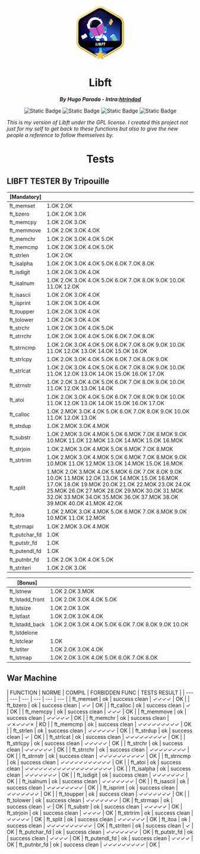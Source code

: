 <p align="center">
    <img src="imgs/libft.png" alt="42 Library"/>
</p>

<h1 align="center">Libft</h1>

<p align="center"><b><i>By Hugo Parada - Intra:<a href="https://profile.intra.42.fr/users/htrindad">htrindad</a></i></b></p>

<p align="center"><img alt="Static Badge" src="https://img.shields.io/badge/NeoVim%20-%20Text%20Editor?style=plastic&logo=NeoVim&logoSize=500&label=Text%20Editor&color=light%20green" />
<img alt="Static Badge" src="https://img.shields.io/badge/GPL%20-%20License?style=plastic&logo=GNU&logoColor=red&logoSize=500&label=License&color=red" />
<img alt="Static Badge" src="https://img.shields.io/badge/Finished%20-%20Status?style=plastic&logoSize=500&label=Status">
<img alt="Static Badge" src="https://img.shields.io/badge/C%20-%20Language?style=plastic&logo=C&logoSize=500&label=Language&color=blue">
</p>

*This is my version of Libft under the GPL license. I created this project not just for my self to get back to these functions but also to give the new people a reference to follow themselves by.*

<h1 align="center">Tests</h1>

## __LIBFT TESTER By Tripouille__
| [Mandatory] |     |
| --- | --- |
| ft_memset | 1.OK 2.OK |
| ft_bzero | 1.OK 2.OK 3.OK |
| ft_memcpy | 1.OK 2.OK 3.OK |
| ft_memmove | 1.OK 2.OK 3.OK 4.OK |
| ft_memchr | 1.OK 2.OK 3.OK 4.OK 5.OK |
| ft_memcmp | 1.OK 2.OK 3.OK 4.OK 5.OK |
| ft_strlen | 1.OK 2.OK |
| ft_isalpha | 1.OK 2.OK 3.OK 4.OK 5.OK 6.OK 7.OK 8.OK |
| ft_isdigit | 1.OK 2.OK 3.OK 4.OK |
| ft_isalnum | 1.OK 2.OK 3.OK 4.OK 5.OK 6.OK 7.OK 8.OK 9.OK 10.OK 11.OK 12.OK |
| ft_isascii | 1.OK 2.OK 3.OK 4.OK |
| ft_isprint | 1.OK 2.OK 3.OK 4.OK |
| ft_toupper | 1.OK 2.OK 3.OK 4.OK |
| ft_tolower | 1.OK 2.OK 3.OK 4.OK |
| ft_strchr | 1.OK 2.OK 3.OK 4.OK 5.OK |
| ft_strrchr | 1.OK 2.OK 3.OK 4.OK 5.OK 6.OK 7.OK 8.OK |
| ft_strncmp | 1.OK 2.OK 3.OK 4.OK 5.OK 6.OK 7.OK 8.OK 9.OK 10.OK 11.OK 12.OK 13.OK 14.OK 15.OK 16.OK |
| ft_strlcpy | 1.OK 2.OK 3.OK 4.OK 5.OK 6.OK 7.OK 8.OK 9.OK |
| ft_strlcat | 1.OK 2.OK 3.OK 4.OK 5.OK 6.OK 7.OK 8.OK 9.OK 10.OK 11.OK 12.OK 13.OK 14.OK 15.OK 16.OK 17.OK |
| ft_strnstr | 1.OK 2.OK 3.OK 4.OK 5.OK 6.OK 7.OK 8.OK 9.OK 10.OK 11.OK 12.OK 13.OK 14.OK |
| ft_atoi | 1.OK 2.OK 3.OK 4.OK 5.OK 6.OK 7.OK 8.OK 9.OK 10.OK 11.OK 12.OK 13.OK 14.OK 15.OK 16.OK 17.OK |
| ft_calloc | 1.OK 2.MOK 3.OK 4.OK 5.OK 6.OK 7.OK 8.OK 9.OK 10.OK 11.OK 12.OK 13.OK |
| ft_strdup | 1.OK 2.MOK 3.OK 4.MOK |
| ft_substr | 1.OK 2.MOK 3.OK 4.MOK 5.OK 6.MOK 7.OK 8.MOK 9.OK 10.MOK 11.OK 12.MOK 13.OK 14.MOK 15.OK 16.MOK |
| ft_strjoin | 1.OK 2.MOK 3.OK 4.MOK 5.OK 6.MOK 7.OK 8.MOK |
| ft_strtrim | 1.OK 2.MOK 3.OK 4.MOK 5.OK 6.MOK 7.OK 8.MOK 9.OK 10.MOK 11.OK 12.MOK 13.OK 14.MOK 15.OK 16.MOK |
| ft_split | 1.MOK 2.OK 3.MOK 4.OK 5.MOK 6.OK 7.OK 8.OK 9.OK 10.OK 11.MOK 12.OK 13.OK 14.MOK 15.OK 16.MOK 17.OK 18.OK 19.MOK 20.OK 21.OK 22.MOK 23.OK 24.OK 25.MOK 26.OK 27.MOK 28.OK 29.MOK 30.OK 31.MOK 32.OK 33.MOK 34.OK 35.MOK 36.OK 37.MOK 38.OK 39.MOK 40.OK 41.MOK 42.OK |
| ft_itoa | 1.OK 2.MOK 3.OK 4.MOK 5.OK 6.MOK 7.OK 8.MOK 9.OK 10.MOK 11.OK 12.MOK |
| ft_strmapi | 1.OK 2.MOK 3.OK 4.MOK |
| ft_putchar_fd | 1.OK |
| ft_putstr_fd | 1.OK |
| ft_putendl_fd | 1.OK |
| ft_putnbr_fd | 1.OK 2.OK 3.OK 4.OK 5.OK |
| ft_striteri | 1.OK 2.OK 3.OK|

| [Bonus] |     |
| --- | --- |
| ft_lstnew | 1.OK 2.OK 3.MOK |
| ft_lstadd_front | 1.OK 2.OK 3.OK 4.OK 5.OK |
| ft_lstsize | 1.OK 2.OK 3.OK |
| ft_lstlast | 1.OK 2.OK 3.OK 4.OK |
| ft_lstadd_back | 1.OK 2.OK 3.OK 4.OK 5.OK 6.OK 7.OK 8.OK 9.OK 10.OK |
| ft_lstdelone | |
| ft_lstclear | 1.OK |
| ft_lstiter | 1.OK 2.OK 3.OK 4.OK |
| ft_lstmap | 1.OK 2.OK 3.OK 4.OK 5.OK 6.OK 7.OK 8.OK|

## __War Machine__

| FUNCTION | NORME | COMPIL | FORBIDDEN FUNC | TESTS RESULT |
| --- | --- | --- | --- | --- | --- |
| ft_memset | ok | success clean | ✓✓✓✓ | OK |
| ft_bzero | ok | success clean | ✓✓ | OK |
| ft_calloc | ok | success clean | ✓ | OK |
| ft_memcpy | ok | success clean | ✓✓✓ | OK |
| ft_memmove | ok | success clean | ✓✓✓✓✓ | OK |
| ft_memchr | ok | success clean | ✓✗✓✓✓✗ | KO |
| ft_memcmp | ok | success clean | ✓✓✓✓✓✓✓✓✓ | OK |
| ft_strlen | ok | success clean | ✓✓✓✓✓✓ | OK |
| ft_strdup | ok | success clean | ✓ | OK |
| ft_strlcat | ok | success clean | ✓✓✓✓✓✓✓✓✓ | OK |
| ft_strlcpy | ok | success clean | ✓✓✓✓✓ | OK |
| ft_strchr | ok | success clean | ✓✓✓✓✓✓ | OK |
| ft_strrchr | ok | success clean | ✓✓✓✓✓✓✓✓ | OK |
| ft_strnstr | ok | success clean | ✓✓✓✓✓✓✓✓✓✓ | OK |
| ft_strncmp | ok | success clean | ✓✓✓✓✓✓✓✓✓✓✓ | OK |
| ft_atoi | ok | success clean | ✓✓✓✓✓✓✓✓✓✓✓✓✓✓✓✓✓✓✓ | OK |
| ft_isalpha | ok | success clean | ✓✓✓✓✓✓✓ | OK |
| ft_isdigit | ok | success clean | ✓✓✓✓✓✓✓ | OK |
| ft_isalnum | ok | success clean | ✓✓✓✓✓✓✓ | OK |
| ft_isascii | ok | success clean | ✓✓✓✓✓✓✓✓ | OK |
| ft_isprint | ok | success clean | ✓✓✓✓✓✓✓ | OK |
| ft_toupper | ok | success clean | ✓✓✓✓✓✓✓ | OK |
| ft_tolower | ok | success clean | ✓✓✓✓✓✓✓ | OK |
ft_strmapi | ok | success clean | ✓ | OK |
ft_substr | ok | success clean | ✓✓✓✓✓ | OK |
ft_strjoin | ok | success clean | ✓✓✓✓ | OK |
ft_strtrim | ok | success clean | ✓✓✓✓✓ | OK |
ft_split | ok | success clean | ✓✓✓✓✓✓ | OK |
ft_itoa | ok | success clean | ✓✓✓✓✓✓✓✓✓✓ | OK |
ft_striteri | ok | success clean | ✓ | OK |
ft_putchar_fd | ok | success clean | ✓✓✓✓✓✓✓ | OK |
ft_putstr_fd | ok | success clean | ✓✓✓✓ | OK |
ft_putendl_fd | ok | success clean | ✓✓✓✓ | OK |
ft_putnbr_fd | ok | success clean | ✓✓✓✓✓✓✓✓✓ | OK |
